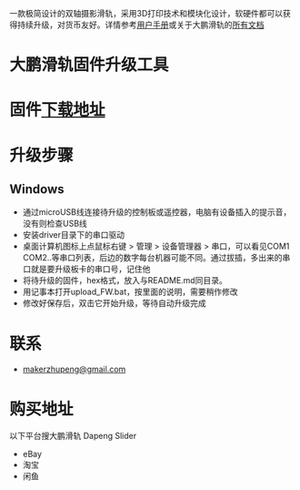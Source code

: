 
一款极简设计的双轴摄影滑轨，采用3D打印技术和模块化设计，软硬件都可以获得持续升级，对货币友好。详情参考[用户手册](https://github.com/oocat/dapeng_slider_documents/raw/master/%E5%A4%A7%E9%B9%8F%E6%BB%91%E8%BD%A8%20%E5%BF%AB%E9%80%9F%E4%B8%8A%E6%89%8B%E6%8C%87%E5%8D%97.docx)或关于大鹏滑轨的[所有文档](https://github.com/oocat/dapeng_slider_documents/tree/master)
# 大鹏滑轨固件升级工具
# 固件[下载地址](https://github.com/oocat/DapengSlider_Firmware)
# 升级步骤
## Windows
* 通过microUSB线连接待升级的控制板或遥控器，电脑有设备插入的提示音，没有则检查USB线
* 安装driver目录下的串口驱动
* 桌面计算机图标上点鼠标右键 > 管理 > 设备管理器 > 串口，可以看见COM1 COM2..等串口列表，后边的数字每台机器可能不同。通过拔插，多出来的串口就是要升级板卡的串口号，记住他
* 将待升级的固件，hex格式，放入与README.md同目录。
* 用记事本打开upload_FW.bat，按里面的说明，需要稍作修改
* 修改好保存后，双击它开始升级，等待自动升级完成

# 联系
* makerzhupeng@gmail.com

# 购买地址
以下平台搜大鹏滑轨 Dapeng Slider
* eBay
* 淘宝
* 闲鱼
